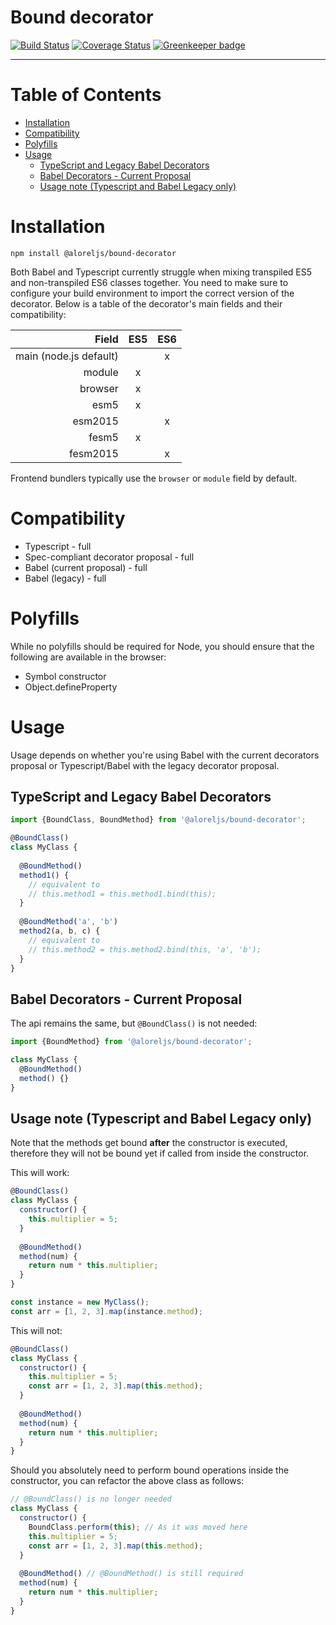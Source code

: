 # Bound decorator

[![Build Status](https://travis-ci.com/Alorel/bound-decorator.svg?branch=1.0.0)](https://travis-ci.com/Alorel/bound-decorator)
[![Coverage Status](https://coveralls.io/repos/github/Alorel/bound-decorator/badge.svg?branch=1.0.0)](https://coveralls.io/github/Alorel/bound-decorator?branch=1.0.0)
[![Greenkeeper badge](https://badges.greenkeeper.io/Alorel/bound-decorator.svg)](https://greenkeeper.io/)

-----

# Table of Contents

<!-- START doctoc generated TOC please keep comment here to allow auto update -->
<!-- DON'T EDIT THIS SECTION, INSTEAD RE-RUN doctoc TO UPDATE -->


- [Installation](#installation)
- [Compatibility](#compatibility)
- [Polyfills](#polyfills)
- [Usage](#usage)
  - [TypeScript and Legacy Babel Decorators](#typescript-and-legacy-babel-decorators)
  - [Babel Decorators - Current Proposal](#babel-decorators---current-proposal)
  - [Usage note (Typescript and Babel Legacy only)](#usage-note-typescript-and-babel-legacy-only)

<!-- END doctoc generated TOC please keep comment here to allow auto update -->

# Installation

```
npm install @aloreljs/bound-decorator
```

Both Babel and Typescript currently struggle when mixing transpiled ES5 and non-transpiled ES6 classes together.
You need to make sure to configure your build environment to import the correct version of the decorator.
Below is a table of the decorator's main fields and their compatibility:

|          Field         	| ES5 	| ES6 	|
|-----------------------:	|:---:	|:---:	|
| main (node.js default) 	|     	|  x  	|
|         module         	|  x  	|     	|
|         browser        	|  x  	|     	|
|          esm5          	|  x  	|     	|
|         esm2015        	|     	|  x  	|
|          fesm5         	|  x  	|     	|
|        fesm2015        	|     	|  x  	|

Frontend bundlers typically use the `browser` or `module` field by default.

# Compatibility

- Typescript - full
- Spec-compliant decorator proposal - full
- Babel (current proposal) - full
- Babel (legacy) - full

# Polyfills

While no polyfills should be required for Node, you should ensure that the following
are available in the browser:

- Symbol constructor
- Object.defineProperty

# Usage

Usage depends on whether you're using Babel with the current decorators proposal or Typescript/Babel with the legacy decorator proposal.

## TypeScript and Legacy Babel Decorators

```javascript
import {BoundClass, BoundMethod} from '@aloreljs/bound-decorator';

@BoundClass()
class MyClass {
  
  @BoundMethod()
  method1() {
    // equivalent to
    // this.method1 = this.method1.bind(this);
  }
  
  @BoundMethod('a', 'b')
  method2(a, b, c) {
    // equivalent to
    // this.method2 = this.method2.bind(this, 'a', 'b');
  }
}
```

## Babel Decorators - Current Proposal

The api remains the same, but `@BoundClass()` is not needed:

```javascript
import {BoundMethod} from '@aloreljs/bound-decorator';

class MyClass {
  @BoundMethod()
  method() {}
}
```

## Usage note (Typescript and Babel Legacy only)

Note that the methods get bound **after** the constructor is executed, therefore
they will not be bound yet if called from inside the constructor.

This will work:

```javascript
@BoundClass()
class MyClass {
  constructor() {
    this.multiplier = 5;
  }
  
  @BoundMethod()
  method(num) {
    return num * this.multiplier;
  }
}

const instance = new MyClass();
const arr = [1, 2, 3].map(instance.method);
```

This will not:

```javascript
@BoundClass()
class MyClass {
  constructor() {
    this.multiplier = 5;
    const arr = [1, 2, 3].map(this.method);
  }
  
  @BoundMethod()
  method(num) {
    return num * this.multiplier;
  }
}
```

Should you absolutely need to perform bound operations inside the constructor,
you can refactor the above class as follows:

```javascript
// @BoundClass() is no longer needed
class MyClass {
  constructor() {
    BoundClass.perform(this); // As it was moved here
    this.multiplier = 5;
    const arr = [1, 2, 3].map(this.method);
  }
  
  @BoundMethod() // @BoundMethod() is still required
  method(num) {
    return num * this.multiplier;
  }
}
```


